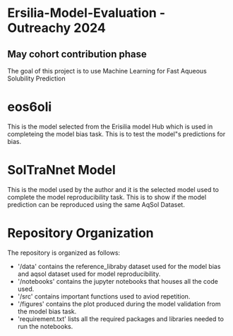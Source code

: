 # Ersilia-Model-Evaluation - Outreachy 2024 
## May cohort contribution phase
The goal of this project is to use Machine Learning for Fast Aqueous Solubility Prediction 

# eos6oli
This is the model selected from the Erisilia model Hub which is used in completeing the model bias task. This is to test the model"s predictions for bias.

# SolTraNnet Model
This is the model used by the author and it is the selected model used to complete the model reproducibility task. This is to show if the model prediction can be reproduced using the same AqSol Dataset.

# Repository Organization
The repository is organized as follows:
* '/data' contains the reference_libraby dataset used for the model bias and aqsol dataset used for model reproducibility.
* '/notebooks' contains the jupyter notebooks that houses all the code used.
* '/src' contains important functions used to aviod repetition.
* '/figures' contains the plot produced during the model validation from the model bias task.
* 'requirement.txt' lists all the required packages and libraries needed to run the notebooks.
